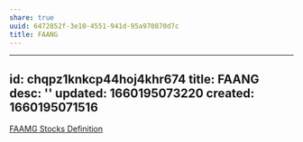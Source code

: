 ```yaml
---
share: true
uuid: 6472852f-3e10-4551-941d-95a970870d7c
title: FAANG
---
```

---
id: chqpz1knkcp44hoj4khr674
title: FAANG
desc: ''
updated: 1660195073220
created: 1660195071516
---
[FAAMG Stocks Definition](https://www.investopedia.com/terms/f/faamg-stocks.asp)
